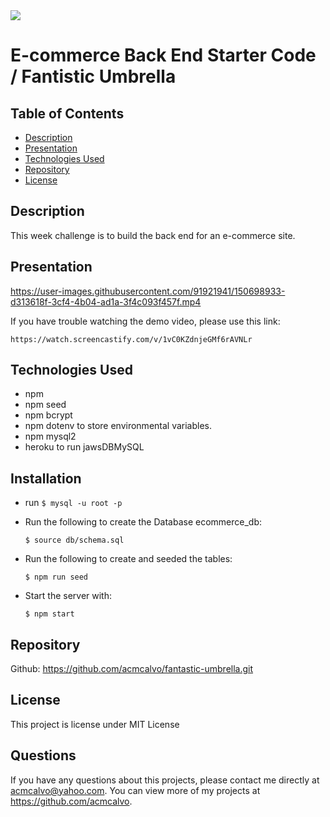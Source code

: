 <img src='https://img.shields.io/github/license/acmcalvo/README-Generator' >

# E-commerce Back End Starter Code  / Fantistic Umbrella


  ## Table of Contents
  * [Description](#description)
  * [Presentation](#presentation)
  * [Technologies Used](#technologiesUsed)
  * [Repository](#repository)
  * [License](#license)
 

  ## Description
  
This week challenge is to build the back end for an e-commerce site. 

 
  
  
  ## Presentation
  
https://user-images.githubusercontent.com/91921941/150698933-d313618f-3cf4-4b04-ad1a-3f4c093f457f.mp4
  
  If you have trouble watching the demo video, please use this link:
  ```
  https://watch.screencastify.com/v/1vC0KZdnjeGMf6rAVNLr
```

  
  ## Technologies Used
  
  * npm 
  * npm seed
  * npm bcrypt
  * npm dotenv to store environmental variables.
  * npm  mysql2
  * heroku to run jawsDBMySQL

   ## Installation
   
   * run
    ```
    $ mysql -u root -p
    ```

  * Run the following to create the Database ecommerce_db:<br/>
    ```
    $ source db/schema.sql
    ```

  * Run the following to create and seeded the tables: <br/>
    ```
    $ npm run seed
    ```
    
  * Start the server with: <br/>
    ```
    $ npm start
    ```
   
  ## Repository
  
  Github: https://github.com/acmcalvo/fantastic-umbrella.git
  

  ## License 
  This project is license under MIT License

 
  ## Questions
  If you have any questions about this projects, please contact me directly at acmcalvo@yahoo.com. 
  You can view more of my projects at https://github.com/acmcalvo.
